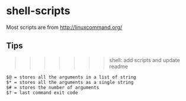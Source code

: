 # shell-scripts

Most scripts are from http://linuxcommand.org/

## Tips

>>>>>>> shell: add scripts and update readme
```
$@ = stores all the arguments in a list of string
$* = stores all the arguments as a single string
$# = stores the number of arguments
$? = last command exit code
```

